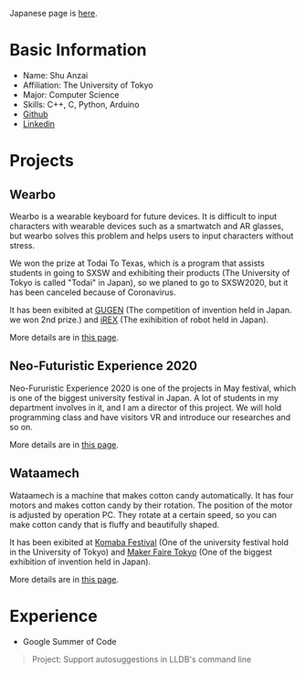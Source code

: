 Japanese page is [here](https://gedatsu217.github.io/jp).

# Basic Information
* Name: Shu Anzai
* Affiliation: The University of Tokyo
* Major: Computer Science
* Skills: C++, C, Python, Arduino
* [Github](https://github.com/gedatsu217)
* [Linkedin](https://www.linkedin.com/in/shu-anzai-1941271a3/) 

# Projects
## Wearbo
Wearbo is a wearable keyboard for future devices. It is difficult to input characters with wearable devices such as a smartwatch and AR glasses, but wearbo solves this problem and helps users to input characters without stress.

We won the prize at Todai To Texas, which is a program that assists students in going to SXSW and exhibiting their products (The University of Tokyo is called "Todai" in Japan), so we planed to go to SXSW2020, but it has been canceled because of Coronavirus.

It has been exibited at [GUGEN](https://gugen.jp/) (The competition of invention held in Japan. we won 2nd prize.) and [iREX](https://biz.nikkan.co.jp/eve/irex/) (The exihibition of robot held in Japan).

More details are in [this page](https://wearbo.com/). 

## Neo-Futuristic Experience 2020
Neo-Fururistic Experience 2020 is one of the projects in May festival, which is one of the biggest university festival in Japan. A lot of students in my department involves in it, and I am a director of this project. We will hold programming class and have visitors VR and introduce our researches and so on.

More details are in [this page](https://2020.eeic.jp/).

## Wataamech
Wataamech is a machine that makes cotton candy automatically. It has four motors and makes cotton candy by their rotation. The position of the motor is adjusted by operation PC. They rotate at a certain speed, so you can make cotton candy that is fluffy and beautifully shaped.

It has been exibited at [Komaba Festival](https://www.komabasai.net/69/visitor/) (One of the university festival hold in the University of Tokyo) and [Maker Faire Tokyo](https://makezine.jp/event/mft2019/) (One of the biggest exhibition of invention held in Japan).

More details are in [this page](https://robot-candy-factory.myportfolio.com/about).

# Experience
* Google Summer of Code
> Project: Support autosuggestions in LLDB's command line

